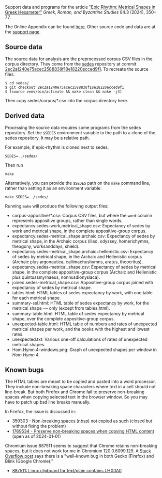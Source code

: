 Support data and programs for the article ["Epic Rhythm: Metrical Shapes in Greek Hexameter"](https://grbs.library.duke.edu/index.php/grbs/article/view/17015) _Greek, Roman, and Byzantine Studies_ 64.3 (2024), 350–77.

The Online Appendix can be found [here](https://sasansom.github.io/epic-rhythm/tables.html).
Other source code and data are at the [support page](https://sasansom.github.io/epic-rhythm/).

## Source data

The source data for analysis are the preprocessed corpus CSV files in the corpus directory.
They come from the
[sedes](https://github.com/sasansom/sedes) repository at commit
[2ec2a1240e75acec2588838f18e18220ecced9f1](https://github.com/sasansom/sedes/tree/2ec2a1240e75acec2588838f18e18220ecced9f1).
To recreate the source files:

```
$ cd sedes/
$ git checkout 2ec2a1240e75acec2588838f18e18220ecced9f1
$ (source venv/bin/activate && make clean && make -j4)
```

Then copy sedes/corpus/*.csv into the corpus directory here.


## Derived data

Processing the source data requires some programs from the sedes repository.
Set the `$SEDES` environment variable to the path to a
clone of the sedes repository.
It may be a relative path.

For example, if epic-rhythm is cloned next to sedes,

```
SEDES=../sedes/
```

Then run

```
make
```

Alternatively, you can provide the `$SEDES` path on the `make` command line,
rather than setting it as an environment variable:

```
make SEDES=../sedes/
```

Running `make` will produce the following output files:

* corpus-appositive/\*.csv: Corpus CSV files, but where the `word` column represents appositive groups, rather than single words.
* expectancy.sedes-work,metrical_shape.csv: Expectancy of sedes by work and metrical shape, in the complete appositive-group corpus.
* expectancy.sedes-metrical_shape.archaic.csv: Expectancy of sedes by metrical shape, in the Archaic corpus (iliad, odyssey, homerichymns, theogony, worksanddays, shield).
* expectancy.sedes-metrical_shape.archaic+hellenistic.csv: Expectancy of sedes by metrical shape, in the Archaic and Hellenistic corpus (Archaic plus argonautica, callimachushymns, aratus, theocritus).
* expectancy.sedes-metrical_shape.csv: Expectancy of sedes by metrical shape, in the complete appositive-group corpus (Archaic and Hellenistic plus quintussmyrnaeus, nonnusdionysiaca).
* joined.sedes-metrical_shape.csv: Appositive-group corpus joined with expectancy of sedes by metrical shape.
* tables.html: HTML tables of sedes expectancy by work, with one table for each metrical shape.
* summary-ssl.html: HTML table of sedes expectancy by work, for the metrical shape ⏑⏑– only (except from tables.html).
* summary-table.html: HTML table of sedes expectancy by metrical shape, over the complete appositive-group corpus.
* unexpected-table.html: HTML table of numbers and rates of unexpected metrical shapes per work, and the books with the highest and lowest rates.
* unexpected.txt: Various one-off calculations of rates of unexpected metrical shapes.
* Hom.Hymn.4-windows.png: Graph of unexpected shapes per window in *Hom.Hymn* 4.


## Known bugs

The HTML tables are meant to be copied and pasted
into a word processor.
They include non-breaking space characters where
text in a cell should not line-break.
But both Firefox and Chrome fail to preserve non-breaking spaces
when copying selected text in the browser window.
So you may have to patch up bad line breaks manually.

In Firefox, the issue is discussed in:

* [359303 - Non-breaking spaces (nbsp) not copied as such](https://bugzilla.mozilla.org/show_bug.cgi?id=359303) (closed but without fixing the problem)
* [1769534 - Preserve non-breaking spaces when copying HTML content](https://bugzilla.mozilla.org/show_bug.cgi?id=1769534) (open as of 2024-01-01)

Chromium issue 887511 seems to suggest that Chrome
retains non-breaking spaces, but it does not work for me in
Chromium 120.0.6099.129.
A [Stack Overflow post](https://stackoverflow.com/a/73584742)
says there is a "well-known bug in both Gecko (Firefox) and Blink (Google Chrome)."

* [887511: Linux clipboard for text/plain contains U+00A0](https://bugs.chromium.org/p/chromium/issues/detail?id=887511)
